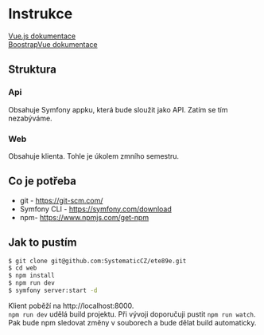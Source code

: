 # Instrukce
[Vue.js dokumentace](https://vuejs.org/v2/guide/) <br>
[BoostrapVue dokumentace](https://bootstrap-vue.org/)

## Struktura

### Api
Obsahuje Symfony appku, která bude sloužit jako API. Zatím se tím nezabýváme.

### Web
Obsahuje klienta. Tohle je úkolem zmního semestru.

## Co je potřeba
* git - https://git-scm.com/
* Symfony CLI - https://symfony.com/download
* npm- https://www.npmjs.com/get-npm

## Jak to pustím
```bash
$ git clone git@github.com:SystematicCZ/ete89e.git
$ cd web
$ npm install
$ npm run dev
$ symfony server:start -d
```
Klient poběží na http://localhost:8000. <br>
`npm run dev` udělá build projektu. Při vývoji doporučuji pustit `npm run watch`. Pak bude npm sledovat změny v souborech a bude dělat build automaticky.
